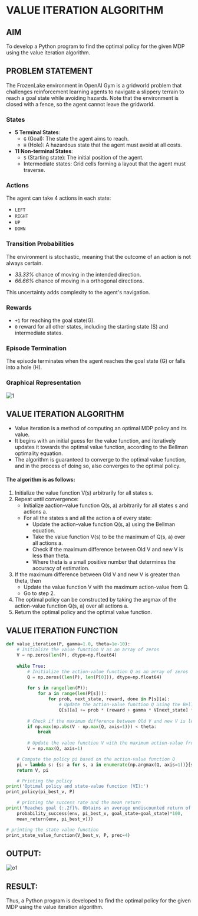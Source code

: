 # VALUE ITERATION ALGORITHM
## AIM
To develop a Python program to find the optimal policy for the given MDP using the value iteration algorithm.

## PROBLEM STATEMENT
The FrozenLake environment in OpenAI Gym is a gridworld problem that challenges reinforcement learning agents to navigate a slippery terrain to reach a goal state while avoiding hazards. Note that the environment is closed with a fence, so the agent cannot leave the gridworld.

### States
- **5 Terminal States**:
  - `G` (Goal): The state the agent aims to reach.
  - `H` (Hole): A hazardous state that the agent must avoid at all costs.
- **11 Non-terminal States**:
  - `S` (Starting state): The initial position of the agent.
  - Intermediate states: Grid cells forming a layout that the agent must traverse.

### Actions
The agent can take 4 actions in each state:
- `LEFT`
- `RIGHT`
- `UP`
- `DOWN`

### Transition Probabilities
The environment is stochastic, meaning that the outcome of an action is not always certain.
- *33.33%* chance of moving in the intended direction.
- *66.66%* chance of moving in a orthogonal directions.

This uncertainty adds complexity to the agent's navigation.

### Rewards
- `+1` for reaching the goal state(G).
- ` 0 ` reward for all other states, including the starting state (S) and intermediate states.

### Episode Termination
The episode terminates when the agent reaches the goal state (G) or falls into a hole (H).

### Graphical Representation
![1](https://github.com/obedotto/rl-value-iteration/assets/145830753/8537f982-ab27-4ddd-8c27-0d9311d25cac)

## VALUE ITERATION ALGORITHM
 - Value iteration is a method of computing an optimal MDP policy and its value.
 - It begins with an initial guess for the value function, and iteratively updates it towards the optimal value function, according to the Bellman optimality equation. 
  - The algorithm is guaranteed to converge to the optimal value function, and in the process of doing so, also converges to the optimal policy.


#### The algorithm is as follows:
1. Initialize the value function V(s) arbitrarily for all states s.
2. Repeat until convergence:
   - Initialize aaction-value function Q(s, a) arbitrarily for all states s and actions a.
   - For all the states s and all the action a of every state:
     - Update the action-value function Q(s, a) using the Bellman equation.
     - Take the value function V(s) to be the maximum of Q(s, a) over all actions a.
     - Check if the maximum difference between Old V and new V is less than theta.
     - Where theta is a small positive number that determines the accuracy of estimation.
3. If the maximum difference between Old V and new V is greater than theta, then 
    - Update the value function V with the maximum action-value from Q.
    - Go to step 2.
4. The optimal policy can be constructed by taking the argmax of the action-value function Q(s, a) over all actions a.
5. Return the optimal policy and the optimal value function.

## VALUE ITERATION FUNCTION
```python
def value_iteration(P, gamma=1.0, theta=1e-10):
    # Initialize the value function V as an array of zeros
    V = np.zeros(len(P), dtype=np.float64)
    
    while True:
        # Initialize the action-value function Q as an array of zeros
        Q = np.zeros((len(P), len(P[0])), dtype=np.float64)
        
        for s in range(len(P)):
            for a in range(len(P[s])):
                for prob, next_state, reward, done in P[s][a]:
                    # Update the action-value function Q using the Bellman equation
                    Q[s][a] += prob * (reward + gamma * V[next_state] * (not done))
        
        # Check if the maximum difference between Old V and new V is less than theta.
        if np.max(np.abs(V - np.max(Q, axis=1))) < theta:
            break
        
        # Update the value function V with the maximum action-value from Q
        V = np.max(Q, axis=1)

    # Compute the policy pi based on the action-value function Q
    pi = lambda s: {s: a for s, a in enumerate(np.argmax(Q, axis=1))}[s]
    return V, pi

    # Printing the policy
print('Optimal policy and state-value function (VI):')
print_policy(pi_best_v, P)

    # printing the success rate and the mean return
print('Reaches goal {:.2f}%. Obtains an average undiscounted return of {:.4f}.'.format(
    probability_success(env, pi_best_v, goal_state=goal_state)*100,
    mean_return(env, pi_best_v)))

# printing the state value function
print_state_value_function(V_best_v, P, prec=4)
```

## OUTPUT:
![o1](https://github.com/obedotto/rl-value-iteration/assets/145830753/a3a9d92c-4d25-431e-8a20-a22bf47d5649)


## RESULT:
Thus, a Python program is developed to find the optimal policy for the given MDP using the value iteration algorithm.
